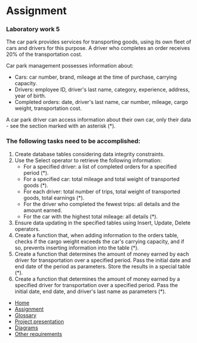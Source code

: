 
# Assignment
### Laboratory work 5
The car park provides services for transporting goods, using its own fleet of cars and drivers for this purpose. A driver who completes an order receives 20% of the transportation cost.

Car park management possesses information about:
- Cars: car number, brand, mileage at the time of purchase, carrying capacity.
- Drivers: employee ID, driver's last name, category, experience, address, year of birth.
- Completed orders: date, driver's last name, car number, mileage, cargo weight, transportation cost.

A car park driver can access information about their own car, only their data - see the section marked with an asterisk (*).

### The following tasks need to be accomplished:
1. Create database tables considering data integrity constraints.
2. Use the Select operator to retrieve the following information:
   - For a specified driver: a list of completed orders for a specified period (*).
   - For a specified car: total mileage and total weight of transported goods (*).
   - For each driver: total number of trips, total weight of transported goods, total earnings (*).
   - For the driver who completed the fewest trips: all details and the amount earned.
   - For the car with the highest total mileage: all details (*).
3. Ensure data updating in the specified tables using Insert, Update, Delete operators.
4. Create a function that, when adding information to the orders table, checks if the cargo weight exceeds the car's carrying capacity, and if so, prevents inserting information into the table (*).
5. Create a function that determines the amount of money earned by each driver for transportation over a specified period. Pass the initial date and end date of the period as parameters. Store the results in a special table (*).
6. Create a function that determines the amount of money earned by a specified driver for transportation over a specified period. Pass the initial date, end date, and driver's last name as parameters (*).


<link rel="stylesheet" href="/assets/css/style.scss">

<div class="sidebar">
    <ul>
        <li><a href="https://fpmi-tp2024.github.io/tpmp-gpd-lab5-hryakopluxi/index.html">Home</a></li>
        <li><a href="https://fpmi-tp2024.github.io/tpmp-gpd-lab5-hryakopluxi/assignment.html">Assignment</a></li>
        <li><a href="https://fpmi-tp2024.github.io/tpmp-gpd-lab5-hryakopluxi/glossary.html">Glossary</a></li>
        <li><a href="https://fpmi-tp2024.github.io/tpmp-gpd-lab5-hryakopluxi/presentation.html">Project presentation</a></li>
        <li><a href="https://fpmi-tp2024.github.io/tpmp-gpd-lab5-hryakopluxi/diagrams.html">Diagrams</a></li>
        <li><a href="https://fpmi-tp2024.github.io/tpmp-gpd-lab5-hryakopluxi/requirements.html">Other requirements</a></li>
    </ul>
</div>
